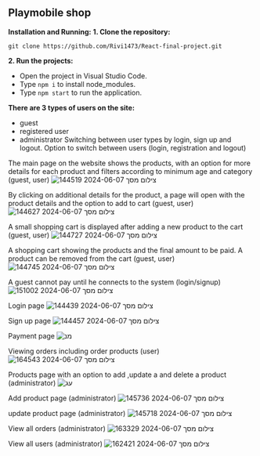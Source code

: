 ## Playmobile shop

**Installation and Running:**
**1. Clone the repository:**
```
git clone https://github.com/Rivi1473/React-final-project.git
```
**2. Run the projects:**
-   Open the project in Visual Studio Code.
-   Type  `npm i`  to install node_modules.
-   Type  `npm start`  to run the application.

**There are 3 types of users on the site:**
- guest
- registered user
- administrator
Switching between user types by login, sign up and logout.
Option to switch between users (login, registration and logout)


The main page on the website shows the products, with an option for more details for each product and filters according to minimum age and category (guest, user)
![צילום מסך 2024-06-07 144519](https://github.com/Rivi1473/React-final-project/assets/144923864/48835f84-ac37-4cfc-807e-16afd3755f21)

By clicking on additional details for the product, a page will open with the product details and the option to add to cart (guest, user)
![צילום מסך 2024-06-07 144627](https://github.com/Rivi1473/React-final-project/assets/144923864/0ac2b51e-10af-45b5-8835-2cf10b86f137)

A small shopping cart is displayed after adding a new product to the cart (guest, user)
![צילום מסך 2024-06-07 144727](https://github.com/Rivi1473/React-final-project/assets/144923864/2ea53a37-c2b6-4bb6-8fe6-5842401a8881)

A shopping cart showing the products and the final amount to be paid. A product can be removed from the cart (guest, user)
 ![צילום מסך 2024-06-07 144745](https://github.com/Rivi1473/React-final-project/assets/144923864/aa32cbe5-32e2-42a6-a9db-89af57338a25)
 
 A guest cannot pay until he connects to the system (login/signup)
![צילום מסך 2024-06-07 151002](https://github.com/Rivi1473/React-final-project/assets/144923864/b7eee332-6e1d-4a74-9837-3215f660f6f9)

Login page
![צילום מסך 2024-06-07 144439](https://github.com/Rivi1473/React-final-project/assets/144923864/d6874cd5-46ad-4a33-bce1-0cf85eabb40c)

Sign up page
![צילום מסך 2024-06-07 144457](https://github.com/Rivi1473/React-final-project/assets/144923864/659e64da-2ac6-4bdb-b8c5-d33df93b78bb)

Payment page
![מנ](https://github.com/Rivi1473/React-final-project/assets/144923864/026edbbe-1b33-421a-863b-4232fe4bf1e0)


Viewing orders including order products (user)
![צילום מסך 2024-06-07 164543](https://github.com/Rivi1473/React-final-project/assets/144923864/b2ff55bc-c305-4664-9fb3-a8bbad08f812)

Products page with an option to add ,update a and delete a product (administrator)
![עג](https://github.com/Rivi1473/React-final-project/assets/144923864/ead4d4d9-9aa9-46a7-a3ac-5496be078714)

Add product page (administrator)
![צילום מסך 2024-06-07 145736](https://github.com/Rivi1473/React-final-project/assets/144923864/13cd12fe-d1af-4b63-bc1a-384adb7fb780)

update product page (administrator)
![צילום מסך 2024-06-07 145718](https://github.com/Rivi1473/React-final-project/assets/144923864/f4ca505c-ada5-45ee-b199-744766c5c598)

View all orders (administrator)
![צילום מסך 2024-06-07 163329](https://github.com/Rivi1473/React-final-project/assets/144923864/f140ef1d-12b9-4cd7-9f1c-a7e5d65b13ab)

View all users (administrator)
![צילום מסך 2024-06-07 162421](https://github.com/Rivi1473/React-final-project/assets/144923864/159a13ca-2bc7-4c8a-aa06-a9601a805ce4)







